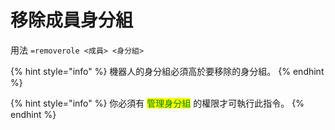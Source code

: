 # 移除成員身分組

用法 `=removerole <成員> <身分組>`

{% hint style="info" %}
機器人的身分組必須高於要移除的身分組。
{% endhint %}

{% hint style="info" %}
你必須有 <mark style="color:green;">管理身分組</mark> 的權限才可執行此指令。
{% endhint %}
